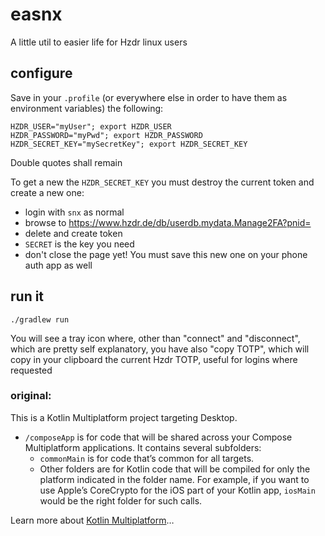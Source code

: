 # easnx

A little util to easier life for Hzdr linux users

## configure

Save in your `.profile` (or everywhere else in order to have them as environment variables) the following:

```
HZDR_USER="myUser"; export HZDR_USER
HZDR_PASSWORD="myPwd"; export HZDR_PASSWORD
HZDR_SECRET_KEY="mySecretKey"; export HZDR_SECRET_KEY
```

Double quotes shall remain

To get a new the `HZDR_SECRET_KEY` you must destroy the current token and create a new one:
- login with `snx` as normal
- browse to https://www.hzdr.de/db/userdb.mydata.Manage2FA?pnid=
- delete and create token
- `SECRET` is the key you need
- don't close the page yet! You must save this new one on your phone auth app as well

## run it

`./gradlew run`

You will see a tray icon where, other than "connect" and "disconnect", which are pretty self explanatory, you have also "copy TOTP", which will copy in your clipboard the current Hzdr TOTP, useful for logins where requested


### original:

This is a Kotlin Multiplatform project targeting Desktop.

* `/composeApp` is for code that will be shared across your Compose Multiplatform applications.
  It contains several subfolders:
  - `commonMain` is for code that’s common for all targets.
  - Other folders are for Kotlin code that will be compiled for only the platform indicated in the folder name.
    For example, if you want to use Apple’s CoreCrypto for the iOS part of your Kotlin app,
    `iosMain` would be the right folder for such calls.


Learn more about [Kotlin Multiplatform](https://www.jetbrains.com/help/kotlin-multiplatform-dev/get-started.html)…
